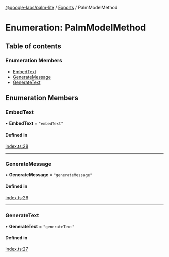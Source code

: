 [@google-labs/palm-lite](../README.md) / [Exports](../modules.md) / PalmModelMethod

# Enumeration: PalmModelMethod

## Table of contents

### Enumeration Members

- [EmbedText](PalmModelMethod.md#embedtext)
- [GenerateMessage](PalmModelMethod.md#generatemessage)
- [GenerateText](PalmModelMethod.md#generatetext)

## Enumeration Members

### EmbedText

• **EmbedText** = ``"embedText"``

#### Defined in

[index.ts:28](https://github.com/Chizobaonorh/labs-prototypes/blob/0d5a680/seeds/palm-lite/src/index.ts#L28)

___

### GenerateMessage

• **GenerateMessage** = ``"generateMessage"``

#### Defined in

[index.ts:26](https://github.com/Chizobaonorh/labs-prototypes/blob/0d5a680/seeds/palm-lite/src/index.ts#L26)

___

### GenerateText

• **GenerateText** = ``"generateText"``

#### Defined in

[index.ts:27](https://github.com/Chizobaonorh/labs-prototypes/blob/0d5a680/seeds/palm-lite/src/index.ts#L27)
